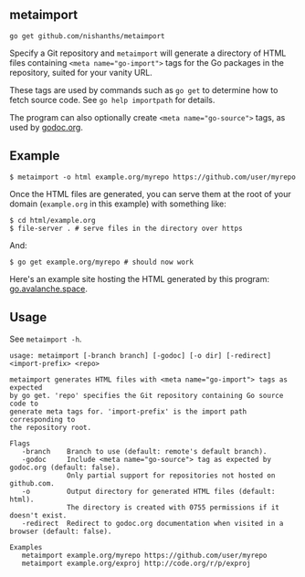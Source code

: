 ## metaimport

`go get github.com/nishanths/metaimport`

Specify a Git repository and `metaimport` will generate a directory of
HTML files containing `<meta name="go-import">` tags for the Go packages
in the repository, suited for your vanity URL.

These tags are used by commands such as `go get` to determine how to fetch 
source code. See `go help importpath` for details.

The program can also optionally create `<meta name="go-source">` tags, as used by 
[godoc.org](https://github.com/golang/gddo/wiki/Source-Code-Links).

## Example

```
$ metaimport -o html example.org/myrepo https://github.com/user/myrepo
```

Once the HTML files are generated, you can serve them at the root of your domain 
(`example.org` in this example) with something like:

```
$ cd html/example.org
$ file-server . # serve files in the directory over https
```

And:

```
$ go get example.org/myrepo # should now work
```

Here's an example site hosting the HTML generated by this program: [go.avalanche.space](https://go.avalanche.space).

## Usage

See `metaimport -h`.

```
usage: metaimport [-branch branch] [-godoc] [-o dir] [-redirect] <import-prefix> <repo>

metaimport generates HTML files with <meta name="go-import"> tags as expected
by go get. 'repo' specifies the Git repository containing Go source code to
generate meta tags for. 'import-prefix' is the import path corresponding to
the repository root.

Flags
   -branch    Branch to use (default: remote's default branch).
   -godoc     Include <meta name="go-source"> tag as expected by godoc.org (default: false).
              Only partial support for repositories not hosted on github.com.
   -o         Output directory for generated HTML files (default: html).
              The directory is created with 0755 permissions if it doesn't exist.
   -redirect  Redirect to godoc.org documentation when visited in a browser (default: false).

Examples
   metaimport example.org/myrepo https://github.com/user/myrepo
   metaimport example.org/exproj http://code.org/r/p/exproj
```
